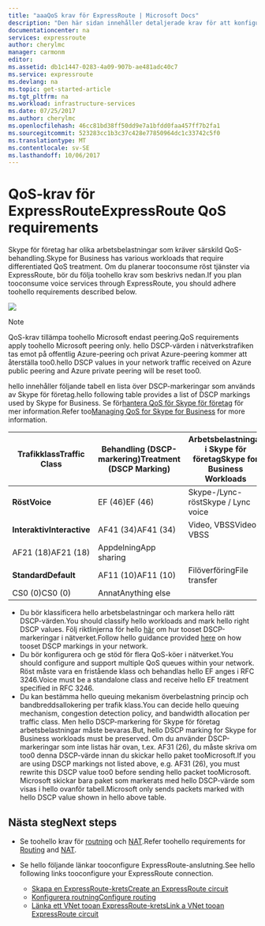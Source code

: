 ```yaml
---
title: "aaaQoS krav för ExpressRoute | Microsoft Docs"
description: "Den här sidan innehåller detaljerade krav för att konfigurera och hantera QoS för ExpressRoute-kretsar."
documentationcenter: na
services: expressroute
author: cherylmc
manager: carmonm
editor: 
ms.assetid: db1c1447-0283-4a09-907b-ae481adc40c7
ms.service: expressroute
ms.devlang: na
ms.topic: get-started-article
ms.tgt_pltfrm: na
ms.workload: infrastructure-services
ms.date: 07/25/2017
ms.author: cherylmc
ms.openlocfilehash: 46cc81bd38ff50dd9e7a1bfdd0faa457ff7b2fa1
ms.sourcegitcommit: 523283cc1b3c37c428e77850964dc1c33742c5f0
ms.translationtype: MT
ms.contentlocale: sv-SE
ms.lasthandoff: 10/06/2017
---
```

# <a name="expressroute-qos-requirements"></a><span data-ttu-id="fc91b-103">QoS-krav för ExpressRoute</span><span class="sxs-lookup"><span data-stu-id="fc91b-103">ExpressRoute QoS requirements</span></span>
<span data-ttu-id="fc91b-104">Skype för företag har olika arbetsbelastningar som kräver särskild QoS-behandling.</span><span class="sxs-lookup"><span data-stu-id="fc91b-104">Skype for Business has various workloads that require differentiated QoS treatment.</span></span> <span data-ttu-id="fc91b-105">Om du planerar tooconsume röst tjänster via ExpressRoute, bör du följa toohello krav som beskrivs nedan.</span><span class="sxs-lookup"><span data-stu-id="fc91b-105">If you plan tooconsume voice services through ExpressRoute, you should adhere toohello requirements described below.</span></span>

![](./media/expressroute-qos/expressroute-qos.png)

> [!NOTE]
> <span data-ttu-id="fc91b-106">QoS-krav tillämpa toohello Microsoft endast peering.</span><span class="sxs-lookup"><span data-stu-id="fc91b-106">QoS requirements apply toohello Microsoft peering only.</span></span> <span data-ttu-id="fc91b-107">hello DSCP-värden i nätverkstrafiken tas emot på offentlig Azure-peering och privat Azure-peering kommer att återställa too0.</span><span class="sxs-lookup"><span data-stu-id="fc91b-107">hello DSCP values in your network traffic received on Azure public peering and Azure private peering will be reset too0.</span></span> 
> 
> 

<span data-ttu-id="fc91b-108">hello innehåller följande tabell en lista över DSCP-markeringar som används av Skype för företag.</span><span class="sxs-lookup"><span data-stu-id="fc91b-108">hello following table provides a list of DSCP markings used by Skype for Business.</span></span> <span data-ttu-id="fc91b-109">Se för[hantera QoS för Skype för företag](https://technet.microsoft.com/library/gg405409.aspx) för mer information.</span><span class="sxs-lookup"><span data-stu-id="fc91b-109">Refer too[Managing QoS for Skype for Business](https://technet.microsoft.com/library/gg405409.aspx) for more information.</span></span>

| <span data-ttu-id="fc91b-110">**Trafikklass**</span><span class="sxs-lookup"><span data-stu-id="fc91b-110">**Traffic Class**</span></span> | <span data-ttu-id="fc91b-111">**Behandling (DSCP-markering)**</span><span class="sxs-lookup"><span data-stu-id="fc91b-111">**Treatment (DSCP Marking)**</span></span> | <span data-ttu-id="fc91b-112">**Arbetsbelastningar i Skype för företag**</span><span class="sxs-lookup"><span data-stu-id="fc91b-112">**Skype for Business Workloads**</span></span> |
| --- | --- | --- |
| <span data-ttu-id="fc91b-113">**Röst**</span><span class="sxs-lookup"><span data-stu-id="fc91b-113">**Voice**</span></span> |<span data-ttu-id="fc91b-114">EF (46)</span><span class="sxs-lookup"><span data-stu-id="fc91b-114">EF (46)</span></span> |<span data-ttu-id="fc91b-115">Skype-/Lync-röst</span><span class="sxs-lookup"><span data-stu-id="fc91b-115">Skype / Lync voice</span></span> |
| <span data-ttu-id="fc91b-116">**Interaktiv**</span><span class="sxs-lookup"><span data-stu-id="fc91b-116">**Interactive**</span></span> |<span data-ttu-id="fc91b-117">AF41 (34)</span><span class="sxs-lookup"><span data-stu-id="fc91b-117">AF41 (34)</span></span> |<span data-ttu-id="fc91b-118">Video, VBSS</span><span class="sxs-lookup"><span data-stu-id="fc91b-118">Video, VBSS</span></span> |
| <span data-ttu-id="fc91b-119">AF21 (18)</span><span class="sxs-lookup"><span data-stu-id="fc91b-119">AF21 (18)</span></span> |<span data-ttu-id="fc91b-120">Appdelning</span><span class="sxs-lookup"><span data-stu-id="fc91b-120">App sharing</span></span> | |
| <span data-ttu-id="fc91b-121">**Standard**</span><span class="sxs-lookup"><span data-stu-id="fc91b-121">**Default**</span></span> |<span data-ttu-id="fc91b-122">AF11 (10)</span><span class="sxs-lookup"><span data-stu-id="fc91b-122">AF11 (10)</span></span> |<span data-ttu-id="fc91b-123">Filöverföring</span><span class="sxs-lookup"><span data-stu-id="fc91b-123">File transfer</span></span> |
| <span data-ttu-id="fc91b-124">CS0 (0)</span><span class="sxs-lookup"><span data-stu-id="fc91b-124">CS0 (0)</span></span> |<span data-ttu-id="fc91b-125">Annat</span><span class="sxs-lookup"><span data-stu-id="fc91b-125">Anything else</span></span> | |

* <span data-ttu-id="fc91b-126">Du bör klassificera hello arbetsbelastningar och markera hello rätt DSCP-värden.</span><span class="sxs-lookup"><span data-stu-id="fc91b-126">You should classify hello workloads and mark hello right DSCP values.</span></span> <span data-ttu-id="fc91b-127">Följ riktlinjerna för hello [här](https://technet.microsoft.com/library/gg405409.aspx) om hur tooset DSCP-markeringar i nätverket.</span><span class="sxs-lookup"><span data-stu-id="fc91b-127">Follow hello guidance provided [here](https://technet.microsoft.com/library/gg405409.aspx) on how tooset DSCP markings in your network.</span></span>
* <span data-ttu-id="fc91b-128">Du bör konfigurera och ge stöd för flera QoS-köer i nätverket.</span><span class="sxs-lookup"><span data-stu-id="fc91b-128">You should configure and support multiple QoS queues within your network.</span></span> <span data-ttu-id="fc91b-129">Röst måste vara en fristående klass och behandlas hello EF anges i RFC 3246.</span><span class="sxs-lookup"><span data-stu-id="fc91b-129">Voice must be a standalone class and receive hello EF treatment specified in RFC 3246.</span></span> 
* <span data-ttu-id="fc91b-130">Du kan bestämma hello queuing mekanism överbelastning princip och bandbreddsallokering per trafik klass.</span><span class="sxs-lookup"><span data-stu-id="fc91b-130">You can decide hello queuing mechanism, congestion detection policy, and bandwidth allocation per traffic class.</span></span> <span data-ttu-id="fc91b-131">Men hello DSCP-markering för Skype för företag arbetsbelastningar måste bevaras.</span><span class="sxs-lookup"><span data-stu-id="fc91b-131">But, hello DSCP marking for Skype for Business workloads must be preserved.</span></span> <span data-ttu-id="fc91b-132">Om du använder DSCP-markeringar som inte listas här ovan, t.ex. AF31 (26), du måste skriva om too0 denna DSCP-värde innan du skickar hello paket tooMicrosoft.</span><span class="sxs-lookup"><span data-stu-id="fc91b-132">If you are using DSCP markings not listed above, e.g. AF31 (26), you must rewrite this DSCP value too0 before sending hello packet tooMicrosoft.</span></span> <span data-ttu-id="fc91b-133">Microsoft skickar bara paket som markerats med hello DSCP-värde som visas i hello ovanför tabell.</span><span class="sxs-lookup"><span data-stu-id="fc91b-133">Microsoft only sends packets marked with hello DSCP value shown in hello above table.</span></span> 

## <a name="next-steps"></a><span data-ttu-id="fc91b-134">Nästa steg</span><span class="sxs-lookup"><span data-stu-id="fc91b-134">Next steps</span></span>
* <span data-ttu-id="fc91b-135">Se toohello krav för [routning](expressroute-routing.md) och [NAT](expressroute-nat.md).</span><span class="sxs-lookup"><span data-stu-id="fc91b-135">Refer toohello requirements for [Routing](expressroute-routing.md) and [NAT](expressroute-nat.md).</span></span>
* <span data-ttu-id="fc91b-136">Se hello följande länkar tooconfigure ExpressRoute-anslutning.</span><span class="sxs-lookup"><span data-stu-id="fc91b-136">See hello following links tooconfigure your ExpressRoute connection.</span></span>
  
  * [<span data-ttu-id="fc91b-137">Skapa en ExpressRoute-krets</span><span class="sxs-lookup"><span data-stu-id="fc91b-137">Create an ExpressRoute circuit</span></span>](expressroute-howto-circuit-classic.md)
  * [<span data-ttu-id="fc91b-138">Konfigurera routning</span><span class="sxs-lookup"><span data-stu-id="fc91b-138">Configure routing</span></span>](expressroute-howto-routing-classic.md)
  * [<span data-ttu-id="fc91b-139">Länka ett VNet tooan ExpressRoute-krets</span><span class="sxs-lookup"><span data-stu-id="fc91b-139">Link a VNet tooan ExpressRoute circuit</span></span>](expressroute-howto-linkvnet-classic.md)

